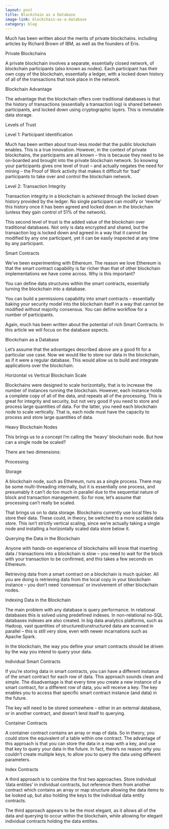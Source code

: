 ```yaml
---
layout: post
title: Blockchain as a Database
image-link: blockchain-as-a-database
category: blog
---
```


<p class="post__headline">Much has been written about the merits of private blockchains. including articles by Richard Brown of IBM, as well as the founders of Eris.</p>

<p class="post__title">Private Blockchains</p>

<p class="post__content">A private blockchain involves a separate, essentially closed network, of blockchain participants (also known as nodes). Each participant has their own copy of the blockchain, essentially a ledger, with a locked down history of all of the transactions that took place in the network.</p>

<p class="post__title">Blockchain Advantage</p>

<p class="post__content">The advantage that the blockchain offers over traditional databases is that the history of transactions (essentially a transaction log) is shared between participants, and locked down using cryptographic layers. This is immutable data storage.</p>

<p class="post__title">Levels of Trust</p>

<p class="post__subtitle">Level 1: Participant Identification</p>
<p class="post__content">Much has been written about trust-less model that the public blockchain enables. This is a true innovation. However, in the context of private blockchains, the participants are all known – this is because they need to be on-boarded and brought into the private blockchain network. So knowing your participants gives one level of trust – and actually negates the need for mining – the Proof of Work activity that makes it difficult for ‘bad’ participants to take over and control the blockchain network.</p>

<p class="post__subtitle">Level 2: Transaction Integrity</p>
<p class="post__content">Transaction integrity in a blockchain is achieved through the locked down history provided by the ledger. No single participant can modify or ‘rewrite’ this history once it has been agreed and locked down in the blockchain (unless they gain control of 51% of the network).</p>
<p class="post__content">This second level of trust is the added value of the blockchain over traditional databases. Not only is data encrypted and shared, but the transaction log is locked down and agreed in a way that it cannot be modified by any one participant, yet it can be easily inspected at any time by any participant.</p>

<p class="post__title">Smart Contracts</p>

<p class="post__content">We’ve been experimenting with Ethereum. The reason we love Ethereum is that the smart contract capability is far richer than that of other blockchain implementations we have come across. Why is this important?</p>
<p class="post__content">You can define data structures within the smart contracts, essentially turning the blockchain into a database.</p>
<p class="post__content">You can build a permissions capability into smart contracts – essentially baking your security model into the blockchain itself in a way that cannot be modified without majority consensus.
You can define workflow for a number of participants.</p>
<p class="post__content">Again, much has been written about the potential of rich Smart Contracts. In this article we will focus on the database aspects.</p>

<p class="post__title">Blockchain as a Database</p>

<p class="post__content">Let’s assume that the advantages described above are a good fit for a particular use case. Now we would like to store our data in the blockchain, as if it were a regular database. This would allow us to build and integrate applications over the blockchain.</p>

<p class="post__title">Horizontal vs Vertical Blockchain Scale</p>

<p class="post__content">Blockchains were designed to scale horizontally, that is to increase the number of instances running the blockchain. However, each instance holds a complete copy of all of the data, and repeats all of the processing. This is great for integrity and security, but not very good if you need to store and process large quantities of data. For the latter, you need each blockchain node to scale vertically. That is, each node must have the capacity to process and store large quantities of data.</p>

<p class="post__title">Heavy Blockchain Nodes</p>

<p class="post__content">This brings us to a concept I’m calling the ‘heavy’ blockchain node. But how can a single node be scaled?</p>
<p class="post__content">There are two dimensions:</p>
<p class="post__content body--bold">Processing</p>
<p class="post__content body--bold">Storage</p>
<p class="post__content">A blockchain node, such as Ethereum, runs as a single process. There may be some multi-threading internally, but it is essentially one process, and presumably it can’t do too much in parallel due to the sequential nature of block and transaction management. So for now, let’s assume that processing can’t really be scaled.</p>
<p class="post__content">That brings us on to data storage. Blockchains currently use local files to store their data. These could, in theory, be switched to a more scalable data store. This isn’t strictly vertical scaling, since we’re actually taking a single node and installing a horizontally scaled data store below it.</p>

<p class="post__title">Querying the Data in the Blockchain</p>

<p class="post__content">Anyone with hands-on experience of blockchains will know that inserting data / transactions into a blockchain is slow – you need to wait for the block with your transaction to be confirmed, and this takes a few seconds on Ethereum.</p>
<p class="post__content">Retrieving data from a smart contract on a blockchain is much quicker. All you are doing is retrieving data from the local copy in your blockchain instance – you don’t need ‘consensus’ or involvement of other blockchain nodes.</p>

<p class="post__title">Indexing Data in the Blockchain</p>

<p class="post__content">The main problem with any database is query performance. In relational databases this is solved using predefined indexes. In non-relational no-SQL databases indexes are also created. In big data analytics platforms, such as Hadoop, vast quantities of structured/unstructured data are scanned in parallel – this is still very slow, even with newer incarnations such as Apache Spark.</p>
<p class="post__content">In the blockchain, the way you define your smart contracts should be driven by the way you intend to query your data.</p>

<p class="post__title">Individual Smart Contracts</p>

<p class="post__content">If you’re storing data in smart contracts, you can have a different instance of the smart contract for each row of data. This approach sounds clean and simple. The disadvantage is that every time you create a new instance of a smart contract, for a different row of data, you will receive a key. The key enables you to access that specific smart contract instance (and data) in the future.</p>
<p class="post__content">The key will need to be stored somewhere – either in an external database, or in another contract, and doesn’t lend itself to querying.</p>

<p class="post__title">Container Contracts</p>

<p class="post__content">A container contract contains an array or map of data. So in theory, you could store the equivalent of a table within one contract. The advantage of this approach is that you can store the data in a map with a key, and use that key to query your data in the future. In fact, there’s no reason why you couldn’t create multiple keys, to allow you to query the data using different parameters.</p>

<p class="post__title">Index Contracts</p>

<p class="post__content">A third approach is to combine the first two approaches. Store individual ‘data entities’ in individual contracts, but reference them from another contract which contains an array or map structure allowing the data items to be looked up, but also holding the keys to the individual data entity contracts.</p>
<p class="post__content">The third approach appears to be the most elegant, as it allows all of the data and querying to occur within the blockchain, while allowing for elegant individual contracts holding the data entities.</p>